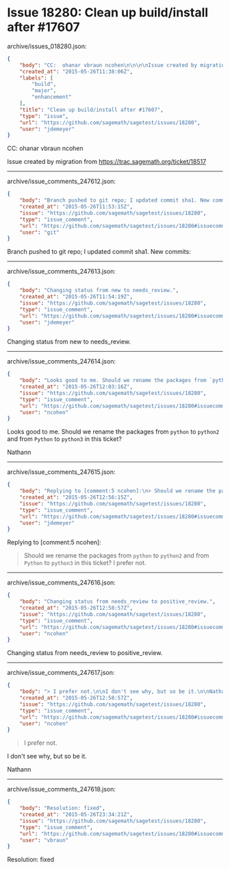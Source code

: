 # Issue 18280: Clean up build/install after #17607

archive/issues_018280.json:
```json
{
    "body": "CC:  ohanar vbraun ncohen\n\n\n\nIssue created by migration from https://trac.sagemath.org/ticket/18517\n\n",
    "created_at": "2015-05-26T11:38:06Z",
    "labels": [
        "build",
        "major",
        "enhancement"
    ],
    "title": "Clean up build/install after #17607",
    "type": "issue",
    "url": "https://github.com/sagemath/sagetest/issues/18280",
    "user": "jdemeyer"
}
```
CC:  ohanar vbraun ncohen



Issue created by migration from https://trac.sagemath.org/ticket/18517





---

archive/issue_comments_247612.json:
```json
{
    "body": "Branch pushed to git repo; I updated commit sha1. New commits:",
    "created_at": "2015-05-26T11:53:15Z",
    "issue": "https://github.com/sagemath/sagetest/issues/18280",
    "type": "issue_comment",
    "url": "https://github.com/sagemath/sagetest/issues/18280#issuecomment-247612",
    "user": "git"
}
```

Branch pushed to git repo; I updated commit sha1. New commits:



---

archive/issue_comments_247613.json:
```json
{
    "body": "Changing status from new to needs_review.",
    "created_at": "2015-05-26T11:54:19Z",
    "issue": "https://github.com/sagemath/sagetest/issues/18280",
    "type": "issue_comment",
    "url": "https://github.com/sagemath/sagetest/issues/18280#issuecomment-247613",
    "user": "jdemeyer"
}
```

Changing status from new to needs_review.



---

archive/issue_comments_247614.json:
```json
{
    "body": "Looks good to me. Should we rename the packages from `python` to `python2` and from `Python` to `python3` in this ticket?\n\nNathann",
    "created_at": "2015-05-26T12:03:16Z",
    "issue": "https://github.com/sagemath/sagetest/issues/18280",
    "type": "issue_comment",
    "url": "https://github.com/sagemath/sagetest/issues/18280#issuecomment-247614",
    "user": "ncohen"
}
```

Looks good to me. Should we rename the packages from `python` to `python2` and from `Python` to `python3` in this ticket?

Nathann



---

archive/issue_comments_247615.json:
```json
{
    "body": "Replying to [comment:5 ncohen]:\n> Should we rename the packages from `python` to `python2` and from `Python` to `python3` in this ticket?\nI prefer not.",
    "created_at": "2015-05-26T12:56:15Z",
    "issue": "https://github.com/sagemath/sagetest/issues/18280",
    "type": "issue_comment",
    "url": "https://github.com/sagemath/sagetest/issues/18280#issuecomment-247615",
    "user": "jdemeyer"
}
```

Replying to [comment:5 ncohen]:
> Should we rename the packages from `python` to `python2` and from `Python` to `python3` in this ticket?
I prefer not.



---

archive/issue_comments_247616.json:
```json
{
    "body": "Changing status from needs_review to positive_review.",
    "created_at": "2015-05-26T12:58:57Z",
    "issue": "https://github.com/sagemath/sagetest/issues/18280",
    "type": "issue_comment",
    "url": "https://github.com/sagemath/sagetest/issues/18280#issuecomment-247616",
    "user": "ncohen"
}
```

Changing status from needs_review to positive_review.



---

archive/issue_comments_247617.json:
```json
{
    "body": "> I prefer not.\n\nI don't see why, but so be it.\n\nNathann",
    "created_at": "2015-05-26T12:58:57Z",
    "issue": "https://github.com/sagemath/sagetest/issues/18280",
    "type": "issue_comment",
    "url": "https://github.com/sagemath/sagetest/issues/18280#issuecomment-247617",
    "user": "ncohen"
}
```

> I prefer not.

I don't see why, but so be it.

Nathann



---

archive/issue_comments_247618.json:
```json
{
    "body": "Resolution: fixed",
    "created_at": "2015-05-26T23:34:21Z",
    "issue": "https://github.com/sagemath/sagetest/issues/18280",
    "type": "issue_comment",
    "url": "https://github.com/sagemath/sagetest/issues/18280#issuecomment-247618",
    "user": "vbraun"
}
```

Resolution: fixed
